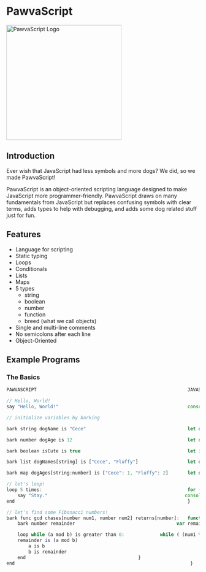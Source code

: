 # PawvaScript

<img alt='PawvaScript Logo' src='assets/pawvascript.png' width='300px'/>

## Introduction
Ever wish that JavaScript had less symbols and more dogs? We did, so we made PawvaScript!

PawvaScript is an object-oriented scripting language designed to make JavaScript more programmer-friendly. PawvaScript draws on many fundamentals from JavaScript but replaces confusing symbols with clear terms, adds types to help with debugging, and adds some dog related stuff just for fun.

## Features
* Language for scripting
* Static typing
* Loops
* Conditionals
* Lists
* Maps
* 5 types
	* string
	* boolean
	* number
	* function
	* breed (what we call objects)
* Single and multi-line comments
* No semicolons after each line
* Object-Oriented 


## Example Programs

### The Basics

```JavaScript
PAWVASCRIPT                                                       JAVASCRIPT

// Hello, World!
say "Hello, World!"                                               console.log("Hello, World!")

// initialize variables by barking

bark string dogName is "Cece"                                     let dogName = "Cece";

bark number dogAge is 12                                          let dogAge = 12;

bark boolean isCute is true                                       let isCute = true;

bark list dogNames[string] is ["Cece", "Fluffy"]                  let dogNames = ["Cece", "Fluffy"]

bark map dogAges[string:number] is ["Cece": 1, "Fluffy": 2]       let dogAges = {"Cece": 1, "Fluffy": 2} 

// let's loop!
loop 5 times:                                                     for (let i = 0; i < 4; i++) {
	say "Stay."                                              	 console.log("Stay.")
end                                                               }

// let's find some Fibonacci numbers!
bark func gcd chases[number num1, number num2] returns[number]:	  function gcd(num1, num2) {
	bark number remainder                                     var remainder;

	loop while (a mod b) is greater than 0:			  	while ( (num1 % num2) > 0) {
	remainder is (a mod b)                              	        	remainder = a % b;
		a is b                                                          a = b;	
		b is remainder                                                  b = remainder
	end					                        }
end                                                                }
```




